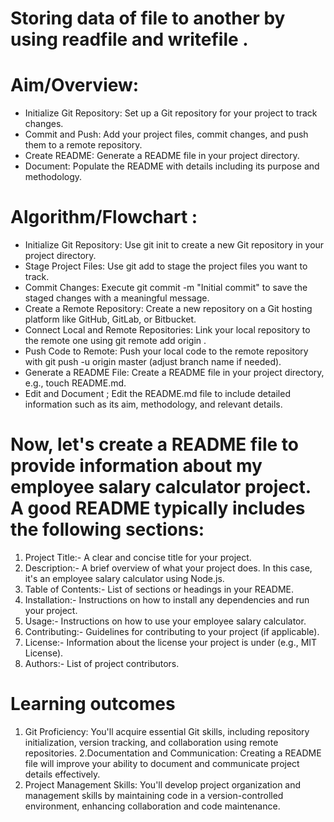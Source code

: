 # Storing data of file to another by using readfile and writefile .

# Aim/Overview:
* Initialize Git Repository: Set up a Git repository for your project to track changes.
* Commit and Push: Add your project files, commit changes, and push them to a remote repository.
* Create README: Generate a README file in your project directory.
* Document: Populate the README with details including its purpose and methodology.

# Algorithm/Flowchart :
* Initialize Git Repository:
Use git init to create a new Git repository in your project directory.
* Stage Project Files:
Use git add to stage the project files you want to track.
* Commit Changes:
Execute git commit -m "Initial commit" to save the staged changes with a meaningful message.
* Create a Remote Repository:
Create a new repository on a Git hosting platform like GitHub, GitLab, or Bitbucket.
* Connect Local and Remote Repositories:
Link your local repository to the remote one using git remote add origin <remote-repository-url>.
* Push Code to Remote:
Push your local code to the remote repository with git push -u origin master (adjust branch name if needed).
* Generate a README File:
Create a README file in your project directory, e.g., touch README.md.
* Edit and Document ;
Edit the README.md file to include detailed information such as its aim, methodology, and relevant details.

# Now, let's create a README file to provide information about my employee salary calculator project. A good README typically includes the following sections: 
1. Project Title:- A clear and concise title for your project. 
2. Description:- A brief overview of what your project does. In this case, it's an employee salary calculator using Node.js. 
3. Table of Contents:- List of sections or headings in your README.
4. Installation:- Instructions on how to install any dependencies and run your project. 
5. Usage:- Instructions on how to use your employee salary calculator. 
6. Contributing:- Guidelines for contributing to your project (if applicable). 
7. License:- Information about the license your project is under (e.g., MIT License). 
8. Authors:- List of project contributors.

# Learning outcomes
1. Git Proficiency:
You'll acquire essential Git skills, including repository initialization, version tracking, and collaboration using remote repositories.
2.Documentation and Communication:
Creating a README file will improve your ability to document and communicate project details effectively.
3. Project Management Skills:
You'll develop project organization and management skills by maintaining code in a version-controlled environment, enhancing collaboration and code maintenance.
